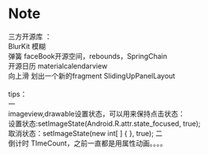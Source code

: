 # Note
三方开源库 ：<br>
BlurKit				模糊<br>
弹簧				faceBook开源空间，rebounds，SpringChain<br>
开源日历			materialcalendarview<br>
向上滑 划出一个新的fragment	SlidingUpPanelLayout	<br><br>
tips：<br>
一<br>
imageview,drawable设置状态，可以用来保持点击状态：<br>
设置状态:setImageState(Android.R.attr.state_focused, true);<br>
取消状态：setImageState(new int[ ] { }, true);
二<br>
倒计时 TImeCount，之前一直都是用属性动画。。。。
